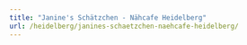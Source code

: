 ```yaml
---
title: "Janine's Schätzchen - Nähcafe Heidelberg"
url: /heidelberg/janines-schaetzchen-naehcafe-heidelberg/
---
```

